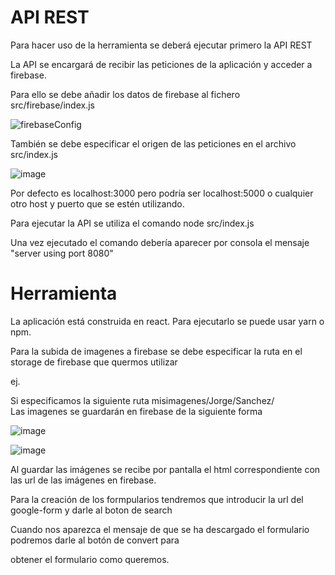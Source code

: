 
# API REST

Para hacer uso de la herramienta se deberá ejecutar primero la API REST

La API se encargará de recibir las peticiones de la aplicación y acceder a firebase.

Para ello se debe añadir los datos de firebase al fichero src/firebase/index.js

![firebaseConfig](https://user-images.githubusercontent.com/88329284/130078916-55673b62-c81f-48fe-b268-2b6ab926a8a4.png)

También se debe especificar el origen de las peticiones en el archivo src/index.js

![image](https://user-images.githubusercontent.com/88329284/130079160-cea87640-51a7-478f-bc7f-5330286561ab.png)

Por defecto es localhost:3000 pero podría ser localhost:5000 o cualquier otro host y puerto que se estén utilizando.

Para ejecutar la API se utiliza el comando node src/index.js 

Una vez ejecutado el comando debería aparecer por consola el mensaje "server using port 8080"


# Herramienta

La aplicación está construida en react. Para ejecutarlo se puede usar yarn o npm.

Para la subida de imagenes a firebase se debe especificar la ruta en el storage de firebase que quermos utilizar

ej. 

Si especificamos la siguiente ruta misimagenes/Jorge/Sanchez/  
Las imagenes se guardarán en firebase de la siguiente forma

![image](https://user-images.githubusercontent.com/88329284/130080687-4a4c4474-436a-4671-b60f-5604ad5824da.png)

![image](https://user-images.githubusercontent.com/88329284/130080503-a4c48023-9a2e-4aac-a83c-b7850a77ff4f.png)

Al guardar las imágenes se recibe por pantalla el html correspondiente con las url de las imágenes en firebase.

Para la creación de los formpularios tendremos que introducir la url del google-form y darle al boton de search

Cuando nos aparezca el mensaje de que se ha descargado el formulario podremos darle al botón de convert para 

obtener el formulario como queremos.
